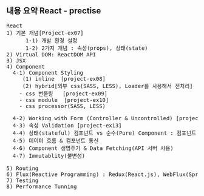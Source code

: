 ## 내용 요약 React - prectise

<pre>
React
1) 기본 개념[Project-ex07]
      1-1) 개발 환경 설정
      1-2) 2가지 개념 : 속성(props), 상태(state)
2) Virtual DOM: ReactDOM API
3) JSX
4) Component
  4-1) Component Styling
     (1) inline  [project-ex08]
     (2) hybrid[외부 css(SASS, LESS), Loader를 사용해서 전처리]
	- css 번들링   [project-ex09]
	- css module  [project-ex10]
	- css processor(SASS, LESS)

  4-2) Working with Form (Controller & Uncontrolled) [project-ex11], [project-ex12]
  4-3) 속성 Validation [project-ex13]
  4-4) 상태(stateful) 컴포넌트 vs 순수(Pure) Component : 컴포넌트 작성 / 중첩
  4-5) 데이터 흐름 & 컴포넌트 통신
  4-6) Component 생명주기 & Data Fetching(API 서버 사용)
  4-7) Immutablity(불변성)

5) Routing
6) Flux(Reactive Programming) : Redux(React.js), WebFlux(Spring), Nuxt(Vue.JS)
7) Testing
8) Performance Tunning
</pre>